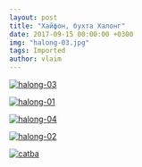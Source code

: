```yaml
---
layout: post
title: "Хайфон, бухта Халонг"
date: 2017-09-15 00:00:00 +0300
img: "halong-03.jpg"
tags: Imported
author: vlaim
---
```


[![halong-03](/blog/assets/img/halong-03.jpg)](/blog/assets/img/halong-03.jpg)

[![halong-01](/blog/assets/img/halong-01.jpg)](/blog/assets/img/halong-01.jpg)

[![halong-04](/blog/assets/img/halong-04.jpg)](/blog/assets/img/halong-04.jpg)  

[![halong-02](/blog/assets/img/halong-02.jpg)](/blog/assets/img/halong-02.jpg)

[![catba](/blog/assets/img/catba.jpg)](/blog/assets/img/catba.jpg)